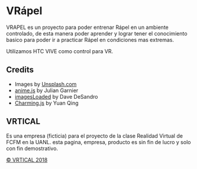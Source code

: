 # VRápel
VRAPEL es un proyecto para poder entrenar Rápel en un ambiente controlado, de esta manera poder aprender
y lograr tener el conocimiento basico para poder ir a practicar Rápel en condiciones mas extremas.

Utilizamos HTC VIVE como control para VR.

## Credits

- Images by [Unsplash.com](http://unsplash.com)
- [anime.js](http://anime-js.com/) by Julian Garnier
- [imagesLoaded](http://imagesloaded.desandro.com/) by Dave DeSandro
- [Charming.js](https://github.com/yuanqing/charming) by Yuan Qing

## VRTICAL
Es una empresa (ficticia) para el proyecto de la clase Realidad Virtual de FCFM en la UANL.
esta pagina, empresa, producto es sin fin de lucro y solo con fin demostrativo.

[© VRTICAL 2018](https://blackvanta.github.io/VRapel/)





